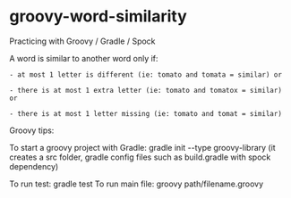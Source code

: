 groovy-word-similarity
======================

Practicing with Groovy / Gradle / Spock

A word is similar to another word only if: 

	- at most 1 letter is different (ie: tomato and tomata = similar) or

	- there is at most 1 extra letter (ie: tomato and tomatox = similar) or 

	- there is at most 1 letter missing (ie: tomato and tomat = similar)




Groovy tips:

To start a groovy project with Gradle: gradle init --type groovy-library (it creates a src folder, gradle config files such as build.gradle with spock dependency)

To run test: gradle test To run main file: groovy path/filename.groovy